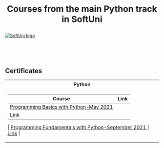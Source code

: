 # <p align="center"> Courses from the main Python track in SoftUni <p>


<a href="https://softuni.bg/trainings/courses" rel="Courses"> ![SoftUni logo][logo] </a>

[logo]: https://softuni.bg/content/images/svg-logos/software-university-logo.svg "Logo Title Text 2"

<br/>
<br/>
<br/>

<h2> Certificates </h2>

<table>

<tr>
  <th> Python </th>
</tr>

<tr>
<td>

| **Course**                                                            | **Link**                                                   |
| --------------------------------------------------------------------- | ---------------------------------------------------------- |
| <a href="https://softuni.bg/trainings/3401/programming-basics-with-python-may-2021" > Programming Basics with Python-May 2021 </a>
| <a href="https://softuni.bg/certificates/details/107370/5e7ec35a"> Link</a> |

  
| <a href="https://softuni.bg/trainings/3450/programming-fundamentals-with-python-september-2021"> Programming Fundamentals with Python-September 2021 </a> 
| <a href="blank"> Link</a> |
</td>


</table>


